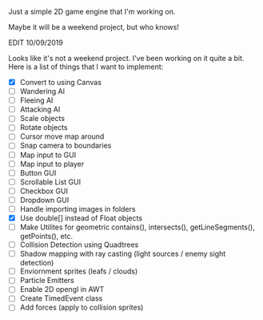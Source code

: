 Just a simple 2D game engine that I'm working on.

Maybe it will be a weekend project, but who knows!

EDIT 10/09/2019

Looks like it's not a weekend project. I've been working on it quite a bit. Here is a list of things that I want to implement:

- [x] Convert to using Canvas
- [ ] Wandering AI
- [ ] Fleeing AI
- [ ] Attacking AI
- [ ] Scale objects
- [ ] Rotate objects
- [ ] Cursor move map around
- [ ] Snap camera to boundaries
- [ ] Map input to GUI
- [ ] Map input to player
- [ ] Button GUI
- [ ] Scrollable List  GUI
- [ ] Checkbox GUI
- [ ] Dropdown GUI
- [ ] Handle importing images in folders
- [x] Use double[] instead of Float objects
- [ ] Make Utilites for geometric contains(), intersects(), getLineSegments(), getPoints(), etc.
- [ ] Collision Detection using Quadtrees
- [ ] Shadow mapping with ray casting (light sources / enemy sight detection)
- [ ] Enviornment sprites (leafs / clouds)
- [ ] Particle Emitters
- [ ] Enable 2D opengl in AWT
- [ ] Create TimedEvent class
- [ ] Add forces (apply to collision sprites)
